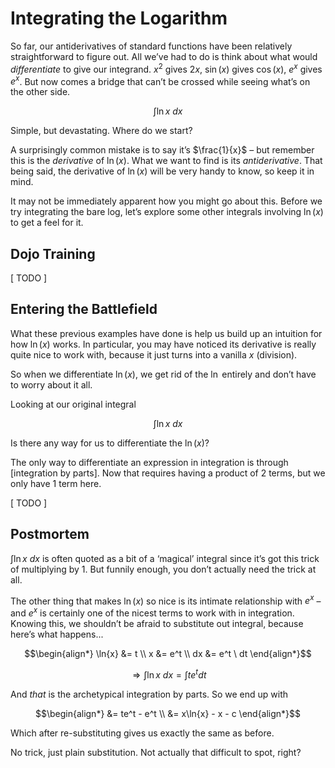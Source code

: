 # Integrating the Logarithm
<!-- #SQUARK live! dev!
| dest = guides/integrals/antiderivatives/ln
| capt = (It’s not actually that difficult.)
| index = guides / integrals / antiderivatives
| date = 2025 January 30
-->

So far, our antiderivatives of standard functions have been relatively straightforward to figure out. All we’ve had to do is think about what would *differentiate* to give our integrand. $x^2$ gives $2x$, $\sin(x)$ gives $\cos(x)$, $e^x$ gives $e^x$. But now comes a bridge that can’t be crossed while seeing what’s on the other side.

```math
\int \ln{x} \ dx
```

Simple, but devastating. Where do we start?

A surprisingly common mistake is to say it’s $\frac{1}{x}$ – but remember this is the *derivative* of $\ln(x)$. What we want to find is its *antiderivative*. That being said, the derivative of $\ln(x)$ will be very handy to know, so keep it in mind.

It may not be immediately apparent how you might go about this. Before we try integrating the bare log, let’s explore some other integrals involving $\ln(x)$ to get a feel for it.


## Dojo Training

[ TODO ]


## Entering the Battlefield

What these previous examples have done is help us build up an intuition for how $\ln(x)$ works. In particular, you may have noticed its derivative is really quite nice to work with, because it just turns into a vanilla $x$ (division).

So when we differentiate $\ln(x)$, we get rid of the $\ln$ entirely and don’t have to worry about it all.

Looking at our original integral

```math
\int \ln{x} \ dx
```

Is there any way for us to differentiate the $\ln(x)$?

The only way to differentiate an expression in integration is through [integration by parts]. Now that requires having a product of 2 terms, but we only have 1 term here.

[ TODO ]


## Postmortem

$\int \ln{x} \ dx$ is often quoted as a bit of a ‘magical’ integral since it’s got this trick of multiplying by $1$. But funnily enough, you don’t actually need the trick at all.

The other thing that makes $\ln(x)$ so nice is its intimate relationship with $e^x$ – and $e^x$ is certainly one of the nicest terms to work with in integration. Knowing this, we shouldn’t be afraid to substitute out integral, because here’s what happens...

```math
\begin{align*}
  \ln{x} &= t
  \\ x &= e^t
  \\ dx &= e^t \ dt
\end{align*}
```

```math
\Rightarrow \int \ln{x} \ dx = \int te^t dt
```

And *that* is the archetypical integration by parts. So we end up with

```math
\begin{align*}
  &= te^t - e^t
  \\ &= x\ln{x} - x - c
\end{align*}
```

Which after re-substituting gives us exactly the same as before.

No trick, just plain substitution. Not actually that difficult to spot, right?
